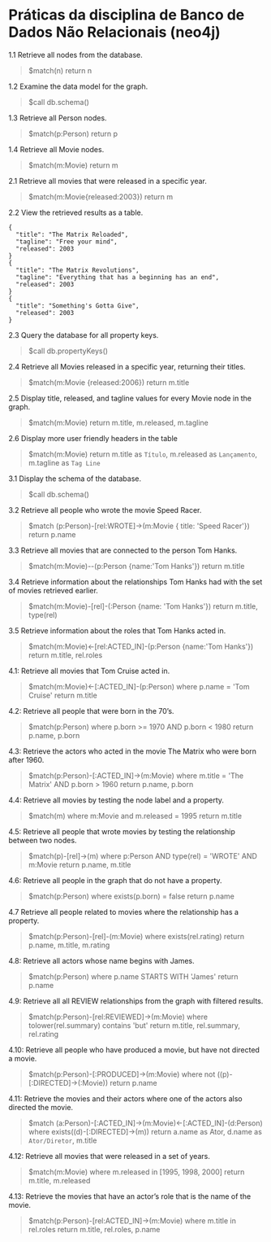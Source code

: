 # Práticas da disciplina de Banco de Dados Não Relacionais (neo4j)

1.1 Retrieve all nodes from the database.
> $match(n) return n

1.2 Examine the data model for the graph.
> $call db.schema()

1.3 Retrieve all Person nodes.
> $match(p:Person) return p

1.4 Retrieve all Movie nodes.
> $match(m:Movie) return m

2.1 Retrieve all movies that were released in a specific year.
> $match(m:Movie{released:2003}) return m

2.2 View the retrieved results as a table.
```
{
  "title": "The Matrix Reloaded",
  "tagline": "Free your mind",
  "released": 2003
}
{
  "title": "The Matrix Revolutions",
  "tagline": "Everything that has a beginning has an end",
  "released": 2003
}
{
  "title": "Something's Gotta Give",
  "released": 2003
}
```

2.3 Query the database for all property keys.
> $call db.propertyKeys()

2.4 Retrieve all Movies released in a specific year, returning their titles.
> $match(m:Movie {released:2006}) return m.title

2.5 Display title, released, and tagline values for every Movie node in the graph.
> $match(m:Movie) return m.title, m.released, m.tagline

2.6 Display more user friendly headers in the table
> $match(m:Movie) return m.title as `Título`, m.released as `Lançamento`, m.tagline as `Tag Line`

3.1 Display the schema of the database.
> $call db.schema()

3.2 Retrieve all people who wrote the movie Speed Racer.
> $match (p:Person)-[rel:WROTE]->(m:Movie { title: 'Speed Racer'}) return p.name

3.3 Retrieve all movies that are connected to the person Tom Hanks.
> $match(m:Movie)--(p:Person {name:'Tom Hanks'}) return m.title

3.4 Retrieve information about the relationships Tom Hanks had with the set of movies retrieved earlier.
> $match(m:Movie)-[rel]-(:Person {name: 'Tom Hanks'}) return m.title, type(rel)

3.5 Retrieve information about the roles that Tom Hanks acted in.
> $match(m:Movie)<-[rel:ACTED_IN]-(p:Person {name:'Tom Hanks'}) return m.title, rel.roles

4.1: Retrieve all movies that Tom Cruise acted in.
> $match(m:Movie)<-[:ACTED_IN]-(p:Person) where p.name = 'Tom Cruise' return m.title

4.2: Retrieve all people that were born in the 70’s.
> $match(p:Person) where p.born >= 1970 AND p.born < 1980 return p.name, p.born

4.3: Retrieve the actors who acted in the movie The Matrix who were born after 1960.
> $match(p:Person)-[:ACTED_IN]->(m:Movie) where m.title = 'The Matrix' AND p.born > 1960 return p.name, p.born

4.4: Retrieve all movies by testing the node label and a property.
> $match(m) where m:Movie and m.released = 1995 return m.title

4.5: Retrieve all people that wrote movies by testing the relationship between two nodes.
> $match(p)-[rel]->(m) where p:Person AND type(rel) = 'WROTE' AND m:Movie return p.name, m.title

4.6: Retrieve all people in the graph that do not have a property.
> $match(p:Person) where exists(p.born) = false return p.name

4.7 Retrieve all people related to movies where the relationship has a property.
> $match(p:Person)-[rel]-(m:Movie) where exists(rel.rating) return p.name, m.title, m.rating

4.8: Retrieve all actors whose name begins with James.
> $match(p:Person) where p.name STARTS WITH 'James' return p.name

4.9: Retrieve all all REVIEW relationships from the graph with filtered results.
> $match(p:Person)-[rel:REVIEWED]->(m:Movie) where tolower(rel.summary) contains 'but' return m.title, rel.summary, rel.rating

4.10: Retrieve all people who have produced a movie, but have not directed a movie.
> $match(p:Person)-[:PRODUCED]->(m:Movie) where not ((p)-[:DIRECTED]->(:Movie)) return p.name

4.11: Retrieve the movies and their actors where one of the actors also directed the movie.
> $match (a:Person)-[:ACTED_IN]->(m:Movie)<-[:ACTED_IN]-(d:Person) where exists((d)-[:DIRECTED]->(m)) return a.name as Ator, d.name as `Ator/Diretor`, m.title

4.12: Retrieve all movies that were released in a set of years.
> $match(m:Movie) where m.released in [1995, 1998, 2000] return m.title, m.released

4.13: Retrieve the movies that have an actor’s role that is the name of the movie. 
> $match(p:Person)-[rel:ACTED_IN]->(m:Movie) where m.title in rel.roles return m.title, rel.roles, p.name



